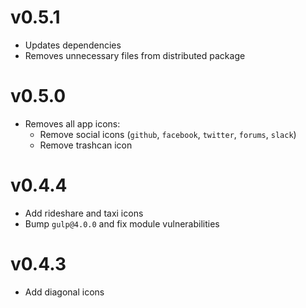 # v0.5.1

- Updates dependencies
- Removes unnecessary files from distributed package

# v0.5.0

- Removes all app icons:
  - Remove social icons (`github`, `facebook`, `twitter`, `forums`, `slack`)
  - Remove trashcan icon

# v0.4.4

- Add rideshare and taxi icons
- Bump `gulp@4.0.0` and fix module vulnerabilities

# v0.4.3

- Add diagonal icons
